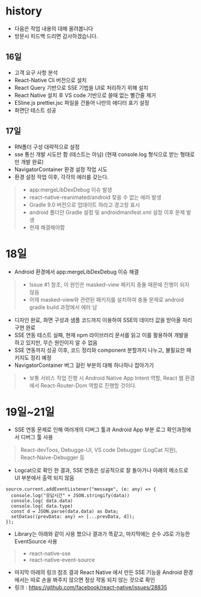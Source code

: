 # history
- 다음은 작업 내용의 대해 올려봅니다
- 방문시 피드백 드리면 감사하겠습니다.

## 16일
- 고객 요구 사항 분석
- React-Native Cli 버전으로 설치
- React Query 기반으로 SSE 기법을 UI로 처리하기 위해 설치
- React Native 설치 후 VS code 기반으로 쓸때 없는 빨간줄 제거
- ESline.js prettier.jsc 파일을 건들어 나만의 에디터 표기 설정
- 화면단 테스트 성공

## 17일
- RN폴더 구성 대략적으로 설정
- sse 통신 개발 시도만 함 (테스트는 아님) (현재 console.log 형식으로 받는 형태로만 개발 완료)
- NavigatorContainer 환경 설정 작업 시도
- 환경 설정 작업 이후, 각각의 에러를 갖는다.
> - app:mergeLibDexDebug 이슈 발생
> - react-native-reanimated/android 찾을 수 없는 에러 발생
> - Gradle 9.0 버전으로 업데이트 하라고 경고창 표시
> - android 폴더안 Gradle 설정 및 androidmanifest.xml 설정 이후 문제 발생
> - 현재 해결해야함

# 18일
- Android 환경에서 app:mergeLibDexDebug 이슈 해결
> - Issue #1 참조, 이 원인은 masked-view 패키지 충돌 때문에 진행이 되지 않음
> - 어제 masked-view와 관련된 패키지를 설치하여 충돌 문제로 android gradle build 과정에서 에러 남
- 디자인 완료, 화면 구성과 샘플 코드까지 이용하여 SSE의 데이터 값을 받아올 자리 구현 완료
- SSE 연동 테스트 실패, 현재 npm 라이브러리 문서를 읽고 이를 활용하여 개발을 하고 있지만, 무슨 원인이지 알 수 없음
- SSE 연동까지 성공 이후, 코드 정리와 component 분할까지 나누고, 불필요한 패키지도 정리 예정
- NavigatorContainer 버그 걸린 부분의 대해 하나하나 잡아가기 
> - 보통 서비스 작업 진행 시 Android Native App Intent 역할, React 웹 환경에서 React-Router-Dom 역할로 진행할 것이다.

# 19일~21일
- SSE 연동 문제로 인해 여러개의 디버그 툴과 Android App 부분 로그 확인과정에서 디버그 툴 사용
> React-devToos, Debugge-UI, VS code Debugger (LogCat 지원), React-Naive-Debugger 등
- Logcat으로 확인 한 결과, SSE 연동은 성공적으로 잘 돌아가나 아래의 메소드로 UI 부분에서 출력 되지 않음
```
source.current.addEventListener("message", (e: any) => {
  console.log("응답시간" + JSON.stringify(data))
  console.log( data.data) 
  console.log( data.type)
  const d = JSON.parse(data.data) as Data;
  setDatas((prevData: any) => [...prevData, d]);
});
```
- Library는 아래와 같이 사용 했으나 결과가 똑같고, 마지막에는 순수 JS로 가능한 EventSource 사용
> - react-native-sse
> - react-native-event-source
- 마지막 아래의 링크 참조 결과 React Native 에서 만든 SSE 기능을 Android 환경에서는 따로 손을 봐주지 않으면 정상 작동 되지 않는 것으로 확인
- 링크 :  https://github.com/facebook/react-native/issues/28835